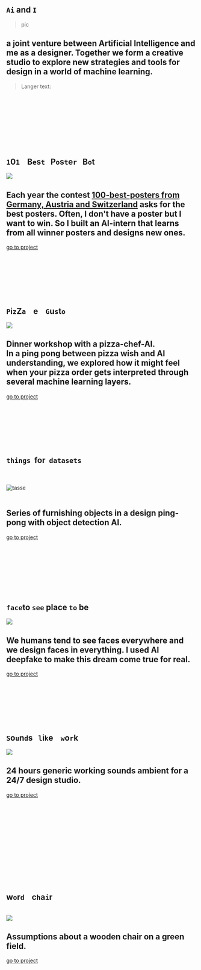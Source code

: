 <!---   I N T R O   --->

## `Ai` and `I`  

> pic

## a joint venture between Artificial Intelligence and me as a designer. Together we form a creative studio to explore new strategies and tools for design in a world of machine learning.


> Langer text:





<!-- <br>
The following respository shows a collection of design experiments all collaboration with artificial intelligence.  
The mode always changes, which means sometimes the AI is the designer, sometimes it is me.  
Sometimes it is me against AI and sometimes AI has to approve my design..There are no limits!
If you want to join with an experiment, want to leave a comment or find an issue: Feel free to add it in a pull request or [mail me](mailto:ciao@pl80.cc?subject=[GitHub]AI%20and%20I)   
-->


<br><br><br><br><br><br><br><br>



<!---   P O S T E R   --->

## `1`0`1`&nbsp;&nbsp;&nbsp; B`e`s`t`&nbsp;&nbsp;&nbsp;P`o`s`t`e`r`&nbsp;&nbsp;&nbsp;B`o`t
<img src="img/thumb-poster.jpg">  

## Each year the contest [100-best-posters from Germany, Austria and Switzerland](http://100-beste-plakate.de/) asks for the best posters. Often, I don't have a poster but I want to win. So I built an AI-intern that learns from all winner posters and designs new ones.  
[go to project](https://github.com/FelixPlastik/AI-and-I/tree/master/101%20best%20poster%20bot) 
<br><br><br><br><br><br><br><br>





<!---   P I Z Z A   --->

## `P`i`z`Z`a`&nbsp;&nbsp;&nbsp; e &nbsp;&nbsp;&nbsp;`G`u`s`t`o`
<img src="img/pizza.gif">  

## Dinner workshop with a pizza-chef-AI. <br> In a ping pong between pizza wish and AI understanding, we explored how it might feel when your pizza order gets interpreted through several machine learning layers.  
[go to project](https://github.com/FelixPlastik/AI-and-I/tree/master/pizza%20e%20gusto)
<br><br><br><br><br><br><br><br>




<!---   O B J E K T E   --->

## `things`&nbsp; for &nbsp;`datasets`    
&nbsp; <br>    
![tasse](/img/thumb-objects.gif)    
<br>   

## Series of furnishing objects in a design ping-pong with object detection AI.<br>   
[go to project](https://github.com/FelixPlastik/AI-and-I/tree/master/things%20for%20datasets)   
<br><br><br><br><br><br><br><br>




<!---   F E N S T E R   --->

## `face`to `see` place `to` be 
<img src="img/thumb-fenster.jpg">  

## We humans tend to see faces everywhere and we design faces in everything. I used AI deepfake to make this dream come true for real.
[go to project](seeing-is-believing/README.md)
<br><br><br><br><br><br><br><br>




<!---   S O U N D    --->

## `S`o`u`n`d`s &nbsp;&nbsp;`l`i`k`e &nbsp;&nbsp; `w`o`r`k 
<img src="img/thumb-sound.jpg">  

## 24 hours generic working sounds ambient for a 24/7 design studio.
[go to project](https://github.com/FelixPlastik/AI-and-I/tree/master/sounds%20like%20work)
<br><br><br><br><br><br><br><br><br><br><br><br><br><br>




<!---   S T U H L   --->

## w`o`r`d`&nbsp;&nbsp;&nbsp; c`h`a`i`r   

<br>
<img src="img/thumb-chair.gif">    
<br>   

## Assumptions about a wooden chair on a green field.   
[go to project](https://github.com/FelixPlastik/AI-and-I/tree/master/word%20chair)

<br><br><br><br><br><br><br>
